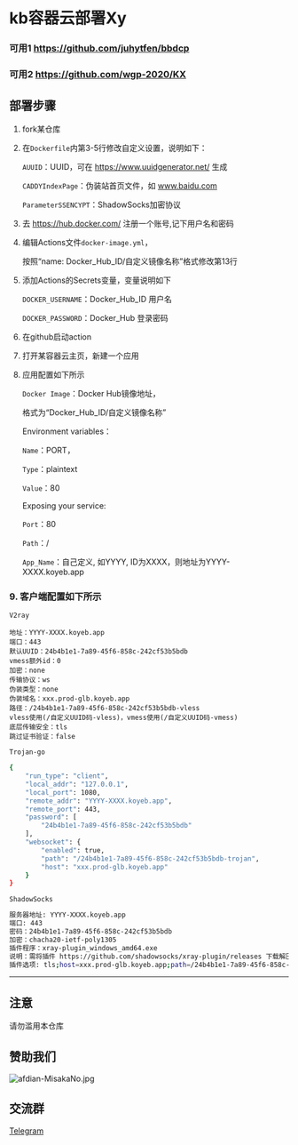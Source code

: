 # kb容器云部署Xy 

### 可用1 https://github.com/juhytfen/bbdcp
### 可用2 https://github.com/wgp-2020/KX


## 部署步骤

1. fork某仓库

2. 在`Dockerfile`内第3-5行修改自定义设置，说明如下：

    `AUUID`：UUID，可在 https://www.uuidgenerator.net/ 生成

    `CADDYIndexPage`：伪装站首页文件，如 www.baidu.com

    `ParameterSSENCYPT`：ShadowSocks加密协议

3. 去 https://hub.docker.com/ 注册一个账号,记下用户名和密码

4. 编辑Actions文件`docker-image.yml`，

    按照“name: Docker_Hub_ID/自定义镜像名称”格式修改第13行

5. 添加Actions的Secrets变量，变量说明如下

    `DOCKER_USERNAME`：Docker_Hub_ID 用户名

    `DOCKER_PASSWORD`：Docker_Hub 登录密码

6. 在github启动action

7. 打开某容器云主页，新建一个应用

8. 应用配置如下所示

    `Docker Image`：Docker Hub镜像地址，

    格式为“Docker_Hub_ID/自定义镜像名称”

    Environment variables：
    
    `Name`：PORT，

    `Type`：plaintext

    `Value`：80

    Exposing your service:
    
    `Port`：80
    
    `Path`：/

    `App_Name`：自己定义, 如YYYY, ID为XXXX，则地址为YYYY-XXXX.koyeb.app



### 9. 客户端配置如下所示

    V2ray

```
地址：YYYY-XXXX.koyeb.app
端口：443
默认UUID：24b4b1e1-7a89-45f6-858c-242cf53b5bdb
vmess额外id：0
加密：none
传输协议：ws
伪装类型：none
伪装域名：xxx.prod-glb.koyeb.app
路径：/24b4b1e1-7a89-45f6-858c-242cf53b5bdb-vless
vless使用(/自定义UUID码-vless)，vmess使用(/自定义UUID码-vmess)
底层传输安全：tls
跳过证书验证：false
```

    Trojan-go

```bash
{
    "run_type": "client",
    "local_addr": "127.0.0.1",
    "local_port": 1080,
    "remote_addr": "YYYY-XXXX.koyeb.app",
    "remote_port": 443,
    "password": [
        "24b4b1e1-7a89-45f6-858c-242cf53b5bdb"
    ],
    "websocket": {
        "enabled": true,
        "path": "/24b4b1e1-7a89-45f6-858c-242cf53b5bdb-trojan",
        "host": "xxx.prod-glb.koyeb.app"
    }
}
```

    ShadowSocks

```bash
服务器地址: YYYY-XXXX.koyeb.app
端口: 443
密码：24b4b1e1-7a89-45f6-858c-242cf53b5bdb
加密：chacha20-ietf-poly1305
插件程序：xray-plugin_windows_amd64.exe
说明：需将插件 https://github.com/shadowsocks/xray-plugin/releases 下载解压后放至shadowsocks同目录
插件选项: tls;host=xxx.prod-glb.koyeb.app;path=/24b4b1e1-7a89-45f6-858c-242cf53b5bdb-ss
```
----------------------------------------
## 注意

请勿滥用本仓库

## 赞助我们

![afdian-MisakaNo.jpg](https://s2.loli.net/2021/12/25/SimocqwhVg89NQJ.jpg)

## 交流群
[Telegram](https://t.me/misakanetcn)
